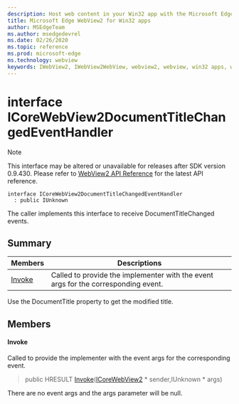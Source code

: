 ```yaml
---
description: Host web content in your Win32 app with the Microsoft Edge WebView2 control
title: Microsoft Edge WebView2 for Win32 apps
author: MSEdgeTeam
ms.author: msedgedevrel
ms.date: 02/26/2020
ms.topic: reference
ms.prod: microsoft-edge
ms.technology: webview
keywords: IWebView2, IWebView2WebView, webview2, webview, win32 apps, win32, edge, ICoreWebView2, ICoreWebView2Host, browser control, edge html
---
```


# interface ICoreWebView2DocumentTitleChangedEventHandler 

> [!NOTE]
> This interface may be altered or unavailable for releases after SDK version 0.9.430. Please refer to [WebView2 API Reference](../../../webview2-api-reference.md) for the latest API reference.

```
interface ICoreWebView2DocumentTitleChangedEventHandler
  : public IUnknown
```

The caller implements this interface to receive DocumentTitleChanged events.

## Summary

 Members                        | Descriptions
--------------------------------|---------------------------------------------
[Invoke](#invoke) | Called to provide the implementer with the event args for the corresponding event.

Use the DocumentTitle property to get the modified title.

## Members

#### Invoke 

Called to provide the implementer with the event args for the corresponding event.

> public HRESULT [Invoke](#invoke)([ICoreWebView2](ICoreWebView2.md) * sender,IUnknown * args)

There are no event args and the args parameter will be null.

